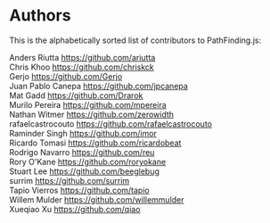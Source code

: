 # Authors

This is the alphabetically sorted list of contributors to PathFinding.js:

Anders Riutta <https://github.com/ariutta><br>
Chris Khoo <https://github.com/chriskck><br>
Gerjo <https://github.com/Gerjo><br>
Juan Pablo Canepa <https://github.com/jpcanepa><br>
Mat Gadd <https://github.com/Drarok><br>
Murilo Pereira <https://github.com/mpereira><br>
Nathan Witmer <https://github.com/zerowidth><br>
rafaelcastrocouto <https://github.com/rafaelcastrocouto><br>
Raminder Singh <https://github.com/imor><br>
Ricardo Tomasi <https://github.com/ricardobeat><br>
Rodrigo Navarro <https://github.com/reu><br>
Rory O'Kane <https://github.com/roryokane><br>
Stuart Lee <https://github.com/beeglebug><br>
surrim <https://github.com/surrim><br>
Tapio Vierros <https://github.com/tapio><br>
Willem Mulder <https://github.com/willemmulder><br>
Xueqiao Xu <https://github.com/qiao>
